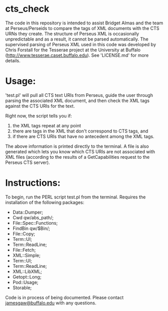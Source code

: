# cts_check
The code in this repository is intended to assist Bridget Almas and the team at Perseus/Perseids to compare the tags of XML documents with the CTS URNs they create. The structure of Perseus XML is occasionally unpredictable and as a result, it cannot be parsed automatically. The supervised parsing of Perseus XML used in this code was developed by Chris Forstall for the Tesserae project at the University at Buffalo (http://www.tesserae.caset.buffalo.edu). See 'LICENSE.md' for more details.

# Usage:
'test.pl' will pull all CTS text URIs from Perseus, guide the user through parsing the associated XML document, and then check the XML tags against the CTS URIs for the text. 

Right now, the script tells you if:
1. the XML tags repeat at any point 
2. there are tags in the XML that don't correspond to CTS tags, and 
3. if there are  CTS URIs that have no antecedent among the XML tags.

The above information is printed directly to the terminal. A file is also generated which lets you know which CTS URIs are not associated with XML files (according to the results of a GetCapabilities request to the Perseus CTS server).

# Instructions:

To begin, run the PERL script test.pl from the terminal. Requires the installation of the following packages:

* Data::Dumper;
* Cwd qw/abs_path/;
* File::Spec::Functions;
* FindBin qw/$Bin/;
* File::Copy;
* Term::UI;
* Term::ReadLine;
* File::Fetch;
* XML::Simple;
* Term::UI;
* Term::ReadLine;
* XML::LibXML;
* Getopt::Long;
* Pod::Usage;
* Storable;

Code is in process of being documented. Please contact jamesgaw@buffalo.edu with any questions.